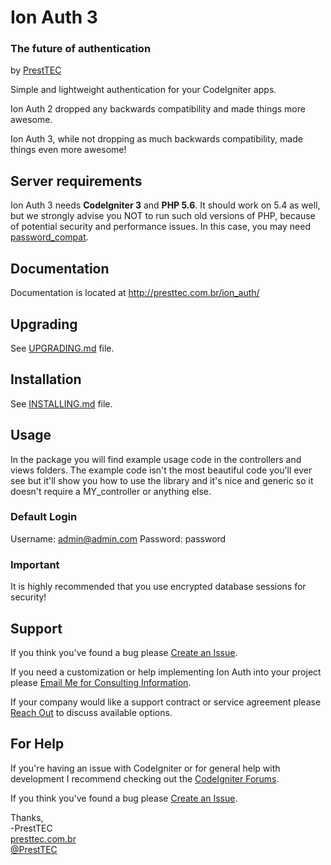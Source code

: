 # Ion Auth 3
### The future of authentication
by [PrestTEC](http://presttec.com.br)

Simple and lightweight authentication for your CodeIgniter apps.

Ion Auth 2 dropped any backwards compatibility and made things more
awesome.

Ion Auth 3, while not dropping as much backwards compatibility, made things
even more awesome!

## Server requirements
Ion Auth 3 needs **CodeIgniter 3** and **PHP 5.6**.
It should work on 5.4 as well, but we strongly advise you NOT to run such old versions of PHP, because of potential security and performance issues.
In this case, you may need [password_compat](https://github.com/ircmaxell/password_compat).

## Documentation
Documentation is located at http://presttec.com.br/ion_auth/

## Upgrading
See [UPGRADING.md](UPGRADING.md) file.

## Installation
See [INSTALLING.md](INSTALLING.md) file.

## Usage
In the package you will find example usage code in the controllers and views
folders.  The example code isn't the most beautiful code you'll ever see but
it'll show you how to use the library and it's nice and generic so it doesn't
require a MY_controller or anything else.

### Default Login
Username: admin@admin.com
Password: password


### Important
It is highly recommended that you use encrypted database sessions for security!


## Support
If you think you've found a bug please [Create an Issue](https://github.com/presttec/CodeIgniter-Ion-Auth/issues).

If you need a customization or help implementing Ion Auth into your project please [Email Me for Consulting Information](mailto:ionauth_consulting@presttec.com.br).

If your company would like a support contract or service agreement please [Reach Out](mailto:ionauth_support_contract@presttec.com.br) to discuss available options.


## For Help
If you're having an issue with CodeIgniter or for general help with development I recommend checking out the [CodeIgniter Forums](http://forum.codeigniter.com).

If you think you've found a bug please [Create an Issue](https://github.com/presttec/CodeIgniter-Ion-Auth/issues).


Thanks,    
-PrestTEC       
 [presttec.com.br](http://presttec.com.br)  
 [@PrestTEC](http://twitter.com/PrestTEC)   
